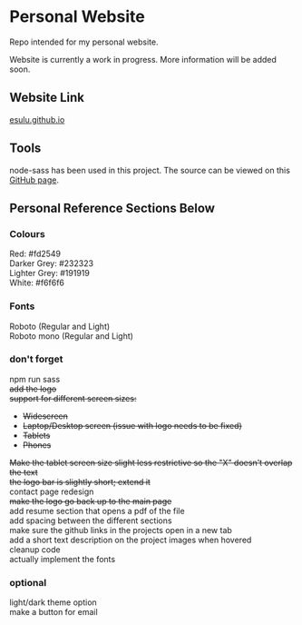 # Personal Website
Repo intended for my personal website.

Website is currently a work in progress. More information will be added soon.

## Website Link
[esulu.github.io](https://esulu.github.io/dist/index.html)

## Tools
node-sass has been used in this project. The source can be viewed on this [GitHub page](https://github.com/sass/node-sass).

## Personal Reference Sections Below

### Colours
Red: #fd2549  
Darker Grey: #232323  
Lighter Grey: #191919  
White: #f6f6f6  

### Fonts
Roboto (Regular and Light)  
Roboto mono (Regular and Light)  

### don't forget
npm run sass  
~~add the logo~~  
~~support for different screen sizes:~~  
- ~~Widescreen~~
- ~~Laptop/Desktop screen (issue with logo needs to be fixed)~~
- ~~Tablets~~
- ~~Phones~~  

~~Make the tablet screen size slight less restrictive so the "X" doesn't overlap the text~~  
~~the logo bar is slightly short; extend it~~    
contact page redesign  
~~make the logo go back up to the main page~~  
add resume section that opens a pdf of the file    
add spacing between the different sections  
make sure the github links in the projects open in a new tab  
add a short text description on the project images when hovered  
cleanup code  
actually implement the fonts  

### optional
light/dark theme option  
make a button for email  
